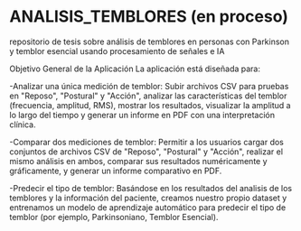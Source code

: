 # ANALISIS_TEMBLORES (en proceso)
repositorio de tesis sobre análisis de temblores en personas con Parkinson y temblor esencial usando procesamiento de señales e IA

Objetivo General de la Aplicación
La aplicación está diseñada para:

-Analizar una única medición de temblor: Subir archivos CSV para pruebas en "Reposo", "Postural" y "Acción", analizar las características del temblor (frecuencia, amplitud, RMS), mostrar los resultados, visualizar la amplitud a lo largo del tiempo y generar un informe en PDF con una interpretación clínica.

-Comparar dos mediciones de temblor: Permitir a los usuarios cargar dos conjuntos de archivos CSV de "Reposo", "Postural" y "Acción", realizar el mismo análisis en ambos, comparar sus resultados numéricamente y gráficamente, y generar un informe comparativo en PDF.

-Predecir el tipo de temblor: Basándose en los resultados del analisis de los temblores y la información del paciente, creamos nuestro propio dataset y entrenamos un modelo de aprendizaje automático para predecir el tipo de temblor (por ejemplo, Parkinsoniano, Temblor Esencial).

